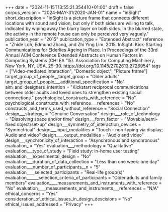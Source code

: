 +++
date = "2024-11-15T13:55:21.354410+01:00"
draft = false
corpus_version = "2024-MAY-31/2020-JAN-01"
name = "inSight"
short_description = "inSight is a picture frame that connects different locations with sound and vision, but only if both sides are willing to talk, indicated by wiping away the blurry layer on both sides. In the blurred state, the activity in the remote house can only be perceived very vaguely."
publication_year = "2015"
publication_type = "Extended Abstract"
reference = "Zhide Loh, Edmund Zhang, and Zhi Ying Lim. 2015. InSight: Kick-Starting Communications for Elderlies Ageing in Place. In Proceedings of the 33rd Annual ACM Conference Extended Abstracts on Human Factors in Computing Systems (CHI EA '15). Association for Computing Machinery, New York, NY, USA, 25–30. https://doi.org/10.1145/2702613.2726954"
tags = ["Video-mediated interaction", "Domestic object", "Picture frame"]
target_group_of_people__target_group = "Older adults"
target_group_of_people___additional_specification = "No"
aim_and_designers_intention = "Kickstart reciprocal communications between older adults and loved ones to strengthen existing social connections."
psychological_constructs_with_reference = "No"
psychological_constructs_with_reference___references = "No"
constructs_and_terms_used_without_reference = "Social Connection"
design___strategy_ = "Genuine Conversation"
design___role_of_technology = "Dissolving space and/or time"
design___form_factor = "Movable/semi-fixed object/set-up"
design___symmetry_of_interaction_devices = "Symmetrical"
design___input_modalities = "Touch – non-typing via display; Audio and video"
design____output_modalities = "Audio and video"
design___synchronicity_of_interaction = "Asynchronous and synchronous"
evaluation_ = "Yes"
evaluation___methodology = "Qualitative"
evaluation___type_of_study = "Field study: in-home user testing"
evaluation___experimental_design = "No"
evaluation___duration_of_data_collection = "Less than one week: one day"
evaluation___number_of_participants__n = "5"
evaluation____selected_participants = "Real-life group(s)"
evaluation______selection_criteria_of_participants = "Older adults and family members"
evaluation____measurements_and_instruments_with_reference = "No"
evaluation____measurements_and_instruments___references = "N/A"
ethical_concerns = "Yes"
consideration_of_ethical_issues_in_design_descisions = "No"
ethical_issues_addressed = "Privacy"
+++

